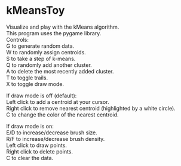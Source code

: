 # kMeansToy
Visualize and play with the kMeans algorithm.  
This program uses the pygame library.  
Controls:  
G to generate random data.  
W to randomly assign centroids.  
S to take a step of k-means.  
Q to randomly add another cluster.  
A to delete the most recently added cluster.  
T to toggle trails.  
X to toggle draw mode.  
  
If draw mode is off (default):  
Left click to add a centroid at your cursor.  
Right click to remove nearest centroid (highlighted by a white circle).  
C to change the color of the nearest centroid.  
  
If draw mode is on:  
E/D to increase/decrease brush size.  
R/F to increase/decrease brush density.  
Left click to draw points.  
Right click to delete points.  
C to clear the data.  
